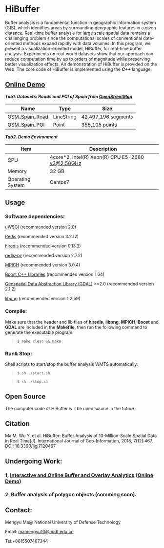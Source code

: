 # HiBuffer
Buffer analysis is a fundamental function in geographic information system (GIS), which identifies areas by
surrounding geographic features in a given distance. Real-time buffer analysis for large scale spatial data remains a challenging problem since the computational scales of conventional data-oriented methods expand rapidly with data volumes. In this program, we present a visualization-oriented model, HiBuffer, for real-time buffer analysis. Experiments on real-world datasets show that our approach can reduce computation time by up to orders of magnitude while preserving better visualization effects. An demonstration of HiBuffer is provided on the Web. The core code of HiBuffer is implemented using the ***C++*** language.



## [Online Demo](http://www.higis.org.cn:8080/hibuffer/) 

***Tab1. Datasets: Roads and POI of Spain from [OpenStreetMap](https://download.geofabrik.de/europe/spain-latest.osm.pbf)***

| Name           | Type       | Size                |
| -------------- | ---------- | ------------------- |
| OSM_Spain_Road | LineString | 42,497,196 segments |
| OSM_Spain_POI  | Point      | 355,105 points      |

***Tab2.  Demo Environment***

| Item             | Description                                      |
| ---------------- | ------------------------------------------------ |
| CPU              | 4core*2, Intel(R) Xeon(R) CPU E5-2680 v3@2.50GHz |
| Memory           | 32 GB                                            |
| Operating System | Centos7                                          |



## Usage

### Software dependencies:

[uWSGI](https://uwsgi-docs.readthedocs.io/en/latest/Install.html) (recommended version 2.0)

[Redis](https://redis.io) (recommended version 3.2.12)

[hiredis](https://github.com/redis/hiredis) (recommended version 0.13.3)

[redis-py](https://redislabs.com/lp/python-redis/) (recommended version 2.7.2)

[MPICH](http://www.mpich.org/) (recommended version 3.0.4)

[Boost C++ Libraries](https://www.boost.org/) (recommended version 1.64)

[Geospatial Data Abstraction Library (GDAL)](http://www.gdal.org/) >=2.0 (recommended version 2.1.2)

[libpng](http://www.libpng.org/pub/png//libpng.html) (recommended version 1.2.59)



### Compile:

Make sure that the header and lib files of **hiredis**, **libpng**, **MPICH**, **Boost** and **GDAL** are included in the **Makefile**, then run the following command to generate the executable program:

> ```shell
> $ make clean && make
> ```



### Run& Stop:

Shell scripts to start/stop the buffer analysis WMTS automatically:

> ```shell
> $ sh ./start.sh
> ```

> ```shell
> $ sh ./stop.sh
> ```



## Open Source

The computer code of HiBuffer will be open source in the future. 

## Citation

Ma M, Wu Y, et al. HiBuffer: Buffer Analysis of 10-Million-Scale Spatial Data in Real Time[J]. International Journal of Geo-Information, 2018, 7(12):467. DOI: 10.3390/ijgi7120467


## Undergoing Work: 
### 1, [Interactive and Online Buffer and Overlay Analytics](https://github.com/MemoryMmy/HiBO) ([Online Demo](http://www.higis.org.cn:8080/hibo/))
### 2, Buffer analysis of polygon objects (comming soon).

## Contact:

Mengyu Ma@ National University of Defense Technology

Email: mamengyu10@nudt.edu.cn

Tel:+8615507487344
